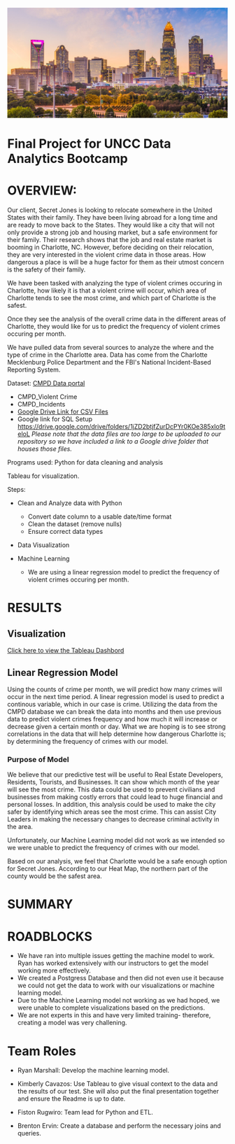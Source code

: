 ![Charlotte Image](https://github.com/Kcav18/Final_Project/blob/main/Images/Charlotte_uptown.jpeg)

# Final Project for UNCC Data Analytics Bootcamp

# OVERVIEW:

Our client, Secret Jones is looking to relocate somewhere in the United States with their family. They have been living abroad for
a long time and are ready to move back to the States. They would like a city that will not only provide a strong job and housing market, but a safe
environment for their family. Their research shows that
the job and real estate market is booming in Charlotte, NC. However, before deciding on their relocation, they are very 
interested in the violent crime data in those areas. How dangerous a place is will be a huge factor for them as their utmost concern is 
the safety of their family.

We have been tasked with analyzing the type of violent crimes occuring in Charlotte, how likely it is that a violent crime will occur, which 
area of Charlotte tends to see the most crime, and which part of Charlotte is the safest. 

Once they see the analysis of the overall crime data in the different areas of Charlotte, they would like for us to predict the frequency of violent crimes occuring per month.

We have pulled data from several sources to analyze the where and the type of crime in the Charlotte area. Data
has come from the Charlotte Mecklenburg Police Department and the FBI's National Incident-Based Reporting System. 

Dataset:
[CMPD Data portal](https://data.charlottenc.gov/search?collection=Dataset)

- CMPD_Violent Crime
- CMPD_Incidents
- [Google Drive Link for CSV Files](https://drive.google.com/drive/folders/1DmRuIMXm8oksUcNZeLepODC1HEzg_G38?usp=sharing)
- Google link for SQL Setup https://drive.google.com/drive/folders/1jZD2btjfZurDcPYr0KOe385xIo9teloL
*Please note that the data files are too large to be uploaded to our repository so we have included a link to a Google drive folder that houses those files.*

Programs used:
Python for data cleaning and analysis

Tableau for visualization.

Steps:

- Clean and Analyze data with Python
	- Convert date column to a usable date/time format 
	- Clean the dataset (remove nulls)
	- Ensure correct data types

- Data Visualization

- Machine Learning
	- We are using a linear regression model to predict the frequency of violent crimes occuring per month. 

# RESULTS

## Visualization

[Click here to view the Tableau Dashbord](https://public.tableau.com/app/profile/kcav18/viz/UNCCBootcampFinalProject/CMPDCrimeOverview?publish=yes)

## Linear Regression Model

Using the counts of crime per month, we will predict how many crimes will occur in the next time period. A linear regression model is used to predict a continous variable, which in our case is crime. Utilizing the data from the CMPD database we can break the data into months and then use previous data to predict violent crimes frequency and how much it will increase or decrease given a certain month or day. What we are hoping is to see strong correlations in the data that will help determine how dangerous Charlotte is; by determining the frequency of crimes with our model.

 ### Purpose of Model
  
   We believe that our predictive test will be useful to Real Estate Developers, Residents, Tourists, and Businesses. It can show which month of the year will see the most crime. This data could be used to prevent civilians and businesses from making costly errors that could lead to huge financial and personal losses. In addition, this analysis could be used to make the city safer by identifying which areas see the most crime. This can assist City Leaders in making the necessary changes to decrease criminal activity in the area.
  
Unfortunately, our Machine Learning model did not work as we intended so we were unable to predict the frequency of crimes with our model.
   
Based on our analysis, we feel that Charlotte would be a safe enough option for Secret Jones. According to our Heat Map, the northern part of the county would be the safest area.

# SUMMARY

# ROADBLOCKS
- We have ran into multiple issues getting the machine model to work. Ryan has worked extensively with our instructors to get the model working more effectively. 
- We created a Postgress Database and then did not even use it because we could not get the data to work with our visualizations or machine learning model.
- Due to the Machine Learning model not working as we had hoped, we were unable to complete visualizations based on the predictions.
- We are not experts in this and have very limited training- therefore, creating a model was very challening.

# Team Roles

- Ryan Marshall: Develop the machine learning model.

- Kimberly Cavazos: Use Tableau to give visual context to the data and the results of our test. She will also put the final presentation together and ensure the Readme is up to date.

- Fiston Rugwiro: Team lead for Python and ETL.

- Brenton Ervin: Create a database and perform the necessary joins and queries.


    

